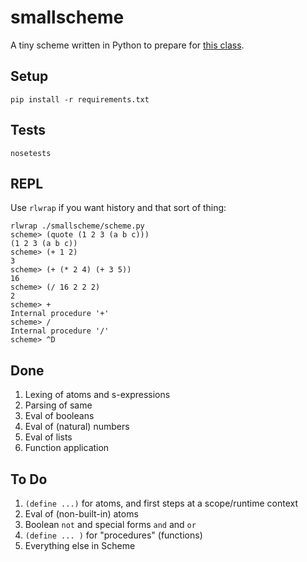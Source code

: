 smallscheme
===========

A tiny scheme written in Python to prepare for
[this class](https://www.dabeaz.com/sicp.html).

Setup
-----

`pip install -r requirements.txt`

Tests
-----

`nosetests`

REPL
----

Use `rlwrap` if you want history and that sort of thing:

    rlwrap ./smallscheme/scheme.py
    scheme> (quote (1 2 3 (a b c)))
    (1 2 3 (a b c))
    scheme> (+ 1 2)
    3
    scheme> (+ (* 2 4) (+ 3 5))
    16
    scheme> (/ 16 2 2 2)
    2
    scheme> +
    Internal procedure '+'
    scheme> /
    Internal procedure '/'
    scheme> ^D

Done
----
1. Lexing of atoms and s-expressions
1. Parsing of same
1. Eval of booleans
1. Eval of (natural) numbers
1. Eval of lists
1. Function application

To Do
-----
1. `(define ...)` for atoms, and first steps at a scope/runtime context
1. Eval of (non-built-in) atoms
1. Boolean `not` and special forms `and` and `or`
1. `(define ... )` for "procedures" (functions)
1. Everything else in Scheme
